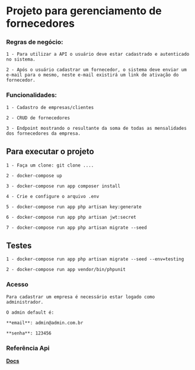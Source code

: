# Projeto para gerenciamento de fornecedores

### Regras de negócio:

    1 - Para utilizar a API o usuário deve estar cadastrado e autenticado no sistema.

    2 - Após o usuário cadastrar um fornecedor, o sistema deve enviar um e-mail para o mesmo, neste e-mail existirá um link de ativação do fornecedor.


### Funcionalidades:

    1 - Cadastro de empresas/clientes

    2 - CRUD de fornecedores

    3 - Endpoint mostrando o resultante da soma de todas as mensalidades dos fornecedores da empresa.


## Para executar o projeto

    1 - Faça um clone: git clone ....

    2 - docker-compose up

    3 - docker-compose run app composer install

    4 - Crie e configure o arquivo .env

    5 - docker-compose run app php artisan key:generate

    6 - docker-compose run app php artisan jwt:secret

    7 - docker-compose run app php artisan migrate --seed


## Testes

    1 - docker-compose run app php artisan migrate --seed --env=testing
    
    2 - docker-compose run app vendor/bin/phpunit


### Acesso

    Para cadastrar um empresa é necessário estar logado como administrador.

    O admin default é:

    **email**: admin@admin.com.br

    **senha**: 123456



### Referência Api

 **[Docs](https://documenter.getpostman.com/view/2449719/RznJnwcy)**